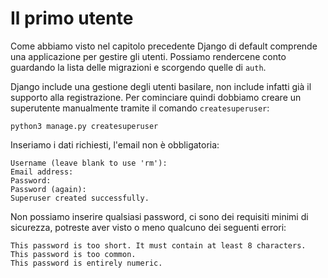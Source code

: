 # Il primo utente

Come abbiamo visto nel capitolo precedente Django di default comprende una applicazione per gestire
gli utenti. Possiamo rendercene conto guardando la lista delle migrazioni e scorgendo quelle di
`auth`.

Django include una gestione degli utenti basilare, non include infatti già il supporto alla registrazione. Per cominciare quindi dobbiamo creare un superutente manualmente tramite il comando `createsuperuser`:

```shell
python3 manage.py createsuperuser
```

Inseriamo i dati richiesti, l'email non è obbligatoria:

```
Username (leave blank to use 'rm'): 
Email address: 
Password: 
Password (again): 
Superuser created successfully. 
```

Non possiamo inserire qualsiasi password, ci sono dei requisiti minimi di sicurezza, potreste aver visto
o meno qualcuno dei seguenti errori:

```shell
This password is too short. It must contain at least 8 characters.
This password is too common.
This password is entirely numeric.
```
